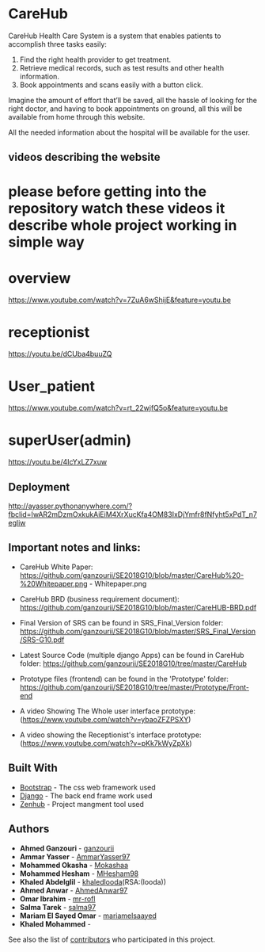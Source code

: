 # CareHub

CareHub Health Care System is a system that enables patients to accomplish three
tasks easily:
1. Find the right health provider to get treatment.
2. Retrieve medical records, such as test results and other health information.
3. Book appointments and scans easily with a button click.

Imagine the amount of effort that’ll be saved, all the hassle of looking for the right
doctor, and having to book appointments on ground, all this will be available from
home through this website.

All the needed information about the hospital will be available for the user.

## videos describing the website
# please before getting into the repository watch these videos it describe whole project working in simple way
# overview
https://www.youtube.com/watch?v=7ZuA6wShijE&feature=youtu.be
# receptionist
https://youtu.be/dCUba4buuZQ
# User_patient
https://www.youtube.com/watch?v=rt_22wjfQ5o&feature=youtu.be
# superUser(admin)
https://youtu.be/4IcYxLZ7xuw

## Deployment
http://ayasser.pythonanywhere.com/?fbclid=IwAR2mDzmOxkukAiEiM4XrXucKfa4OM83IxDjYmfr8fNfyht5xPdT_n7egliw


## Important notes and links:

- CareHub White Paper:
https://github.com/ganzourii/SE2018G10/blob/master/CareHub%20-%20Whitepaper.png - Whitepaper.png

- CareHub BRD (business requirement document):
https://github.com/ganzourii/SE2018G10/blob/master/CareHUB-BRD.pdf

- Final Version of SRS can be found in SRS_Final_Version folder: https://github.com/ganzourii/SE2018G10/blob/master/SRS_Final_Version/SRS-G10.pdf

- Latest Source Code (multiple django Apps) can be found in CareHub folder:
https://github.com/ganzourii/SE2018G10/tree/master/CareHub

- Prototype files (frontend) can be found in the 'Prototype' folder:
https://github.com/ganzourii/SE2018G10/tree/master/Prototype/Front-end

- A video Showing The Whole user interface prototype:
(https://www.youtube.com/watch?v=ybaoZFZPSXY)

- A video showing the Receptionist's interface prototype:
(https://www.youtube.com/watch?v=pKk7kWyZpXk)


## Built With

* [Bootstrap](https://getbootstrap.com/docs/4.1/components/) - The css web framework used
* [Django](https://docs.djangoproject.com/en/2.1/) - The back end frame work used
* [Zenhub](https://www.zenhub.com/) - Project mangment tool used


## Authors

* **Ahmed Ganzouri** - [ganzourii](https://github.com/ganzourii)
* **Ammar Yasser** - [AmmarYasser97](https://github.com/AmmarYasser97)
* **Mohammed Okasha** - [Mokashaa](https://github.com/Mokashaa)
* **Mohammed Hesham** - [MHesham98](https://github.com/MHesham98)
* **Khaled Abdelglil** - [khaledlooda](https://github.com/khaledlooda)(RSA:(looda))
* **Ahmed Anwar** - [AhmedAnwar97](https://github.com/AhmedAnwar97)
* **Omar Ibrahim** - [mr-rofl](https://github.com/mr-rofl)
* **Salma Tarek** - [salma97](https://github.com/salma97)
* **Mariam El Sayed Omar** - [mariamelsaayed](https://github.com/mariamelsaayed)
* **Khaled Mohammed** - []()

See also the list of [contributors](https://github.com/ganzourii/SE2018G10/graphs/contributors) who participated in this project.




